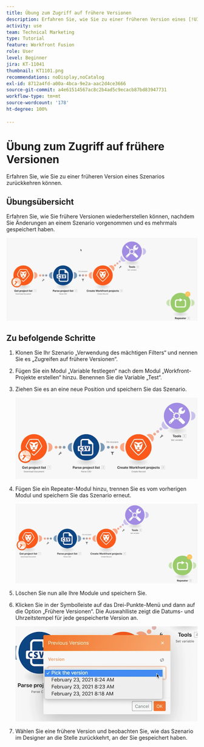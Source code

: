```yaml
---
title: Übung zum Zugriff auf frühere Versionen
description: Erfahren Sie, wie Sie zu einer früheren Version eines [!UICONTROL Fusion]-Szenarios zurückkehren können.
activity: use
team: Technical Marketing
type: Tutorial
feature: Workfront Fusion
role: User
level: Beginner
jira: KT-11041
thumbnail: KT1101.png
recommendations: noDisplay,noCatalog
exl-id: 8712a4fd-a00a-4bca-9e2a-aac2d4ce3666
source-git-commit: a4e61514567ac8c2b4ad5c9ecacb87bd83947731
workflow-type: tm+mt
source-wordcount: '178'
ht-degree: 100%

---
```


# Übung zum Zugriff auf frühere Versionen

Erfahren Sie, wie Sie zu einer früheren Version eines Szenarios zurückkehren können.

## Übungsübersicht

Erfahren Sie, wie Sie frühere Versionen wiederherstellen können, nachdem Sie Änderungen an einem Szenario vorgenommen und es mehrmals gespeichert haben.

![Zugreifen auf frühere Versionen – Bild 1](../12-exercises/assets/accessing-previous-versions-walkthrough-1.png)

## Zu befolgende Schritte

1. Klonen Sie Ihr Szenario „Verwendung des mächtigen Filters“ und nennen Sie es „Zugreifen auf frühere Versionen“.
1. Fügen Sie ein Modul „Variable festlegen“ nach dem Modul „Workfront-Projekte erstellen“ hinzu. Benennen Sie die Variable „Test“.
1. Ziehen Sie es an eine neue Position und speichern Sie das Szenario.

   ![Zugreifen auf frühere Versionen – Bild 2](../12-exercises/assets/accessing-previous-versions-walkthrough-2.png)

1. Fügen Sie ein Repeater-Modul hinzu, trennen Sie es vom vorherigen Modul und speichern Sie das Szenario erneut.

   ![Zugreifen auf frühere Versionen – Bild 3](../12-exercises/assets/accessing-previous-versions-walkthrough-3.png)

1. Löschen Sie nun alle Ihre Module und speichern Sie.
1. Klicken Sie in der Symbolleiste auf das Drei-Punkte-Menü und dann auf die Option „Frühere Versionen“. Die Auswahlliste zeigt die Datums- und Uhrzeitstempel für jede gespeicherte Version an.

   ![Zugreifen auf frühere Versionen – Bild 4](../12-exercises/assets/accessing-previous-versions-walkthrough-4.png)

1. Wählen Sie eine frühere Version und beobachten Sie, wie das Szenario im Designer an die Stelle zurückkehrt, an der Sie gespeichert haben.

